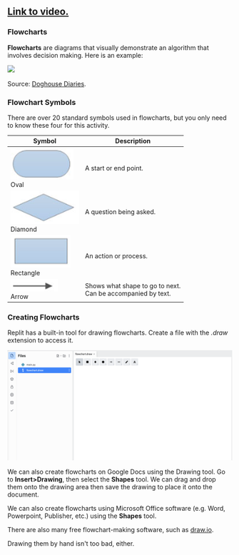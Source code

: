 ## [Link to video.](https://www.youtube.com/watch?v=8CbOBnD1w6g&list=PLVD25niNi0Bkf2psAf7PzB1SV068XyNPo&index=22)

### Flowcharts

**Flowcharts** are diagrams that visually demonstrate an algorithm that involves decision making. Here is an example:

![](../Images/1.5.4A.jpg)

Source: [Doghouse Diaries](http://thedoghousediaries.com/).

### Flowchart Symbols

There are over 20 standard symbols used in flowcharts, but you only need to know these four for this activity.

| Symbol | Description |
| ---- | ---|
| ![](../Images/1.5.4B.png)<br>Oval | A start or end point. |
| ![](../Images/1.5.4C.png)<br>Diamond | A question being asked. |
| ![](../Images/1.5.4D.png)<br>Rectangle | An action or process. |
| ![](../Images/1.5.4E.png)<br>Arrow | Shows what shape to go to next.<br>Can be accompanied by text. |

### Creating Flowcharts 

Replit has a built-in tool for drawing flowcharts. Create a file with the *.draw* extension to access it.

![](../Images/1.5.4F.png)

We can also create flowcharts on Google Docs using the Drawing tool. Go to **Insert>Drawing**, then select the **Shapes** tool. We can drag and drop them onto the drawing area then save the drawing to place it onto the document.

We can also create flowcharts using Microsoft Office software (e.g. Word, Powerpoint, Publisher, etc.) using the **Shapes** tool. 

There are also many free flowchart-making software, such as [draw.io](https://www.draw.io/).

Drawing them by hand isn't too bad, either.
